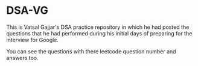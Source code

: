 # DSA-VG
This is Vatsal Gajjar's DSA practice repository in which he had posted the questions that he had performed during his initial days of preparing for the interview for Google.

You can see the questions with there leetcode question number and answers too.

